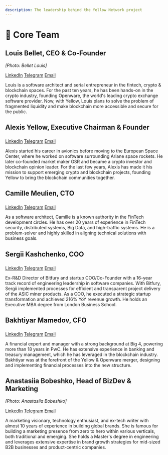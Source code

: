 ```yaml
---
description: The leadership behind the Yellow Network project
---
```


# 🍿 Core Team

## **Louis Bellet, CEO & Co-Founder**

*[Photo: Bellet Louis]*

[LinkedIn](https://www.linkedin.com/in/louisbellet/) [Telegram](https://t.me/mod_yellow) [Email](mailto:lbellet@yellow.com)

Louis is a software architect and serial entrepreneur in the fintech, crypto & blockchain spaces. For the past ten years, he has been hands-on in the crypto industry, founding Openware, the world's leading crypto exchange software provider. Now, with Yellow, Louis plans to solve the problem of fragmented liquidity and make blockchain more accessible and secure for the public.

## **Alexis Yellow, Executive Chairman & Founder**

###

[LinkedIn](https://www.linkedin.com/in/sirkia/) [Telegram](http://t.me/alexisyellow) [Email](mailto:alex@yellow.com)

Alexis started his career in avionics before moving to the European Space Center, where he worked on software surrounding Ariane space rockets. He later co-founded market maker GSR and became a crypto investor and blockchain opinion leader. For the last few years, Alexis has made it his mission to support emerging crypto and blockchain projects, founding Yellow to bring the blockchain communities together.

## **Camille Meulien, CTO**

###

[LinkedIn](https://www.linkedin.com/in/camillemeulien) [Telegram](http://t.me/camille_yellow) [Email](mailto:cmeulien@openware.com)

As a software architect, Camille is a known authority in the FinTech development circles. He has over 20 years of experience in FinTech security, distributed systems, Big Data, and high-traffic systems. He is a problem-solver and highly skilled in aligning technical solutions with business goals.

## **Sergii Kashchenko, COO**

###

[LinkedIn](https://www.linkedin.com/in/kashchenko/) [Telegram](http://t.me/sergii_ow) [Email](mailto:skashchenko@openware.com)

Ex-R\&D Director of Bitfury and startup COO/Co-Founder with a 16-year track record of engineering leadership in software companies. With Bitfury, Sergii implemented processes for efficient and transparent project delivery of the ASIC miner products. As a COO, he executed a strategic startup transformation and achieved 216% YoY revenue growth. He holds an Executive MBA degree from London Business School.

## **Bakhtiyar Mamedov, CFO**

###

[LinkedIn](https://www.linkedin.com/in/bakhtiyar-mamedov-2175329/) [Telegram](http://t.me/bakhtiyar_yellow) [Email](mailto:bmammadov@openware.com)

A financial expert and manager with a strong background at Big 4, powering more than 18 years in PwC. He has extensive experience in banking and treasury management, which he has leveraged in the blockchain industry. Bakhtiyar was at the forefront of the Yellow & Openware merger, designing and implementing financial processes into the new structure.

## Anastasiia Bobeshko, Head of BizDev & Marketing

*[Photo: Anastasiia Bobeshko]*

[LinkedIn](https://www.linkedin.com/in/anastasiiabobeshko/) [Telegram](https://t.me/anastasiia_yellow) [Email](mailto:abobeshko@yellow.com)&#x20;

A marketing visionary, technology enthusiast, and ex-tech writer with almost 10 years of experience in building global brands. She is famous for building a marketing presence from zero to hero within various verticals, both traditional and emerging. She holds a Master's degree in engineering and leverages extensive expertise in brand growth strategies for mid-sized B2B businesses and product-centric companies. &#x20;
